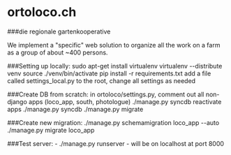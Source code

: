 ortoloco.ch
===================
###die regionale gartenkooperative


We implement a "specific" web solution to organize all the work on a farm as a group of about ~400 persons.

###Setting up locally:
    sudo apt-get install virtualenv
    virtualenv --distribute venv
    source ./venv/bin/activate
    pip install -r requirements.txt
    add a file called settings_local.py to the root, change all settings as needed

###Create DB from scratch:
    in ortoloco/settings.py, comment out all non-django apps (loco_app, south, photologue)
    ./manage.py syncdb
    reactivate apps
    ./manage.py syncdb
    ./manage.py migrate

###Create new migration:
    ./manage.py schemamigration loco_app --auto
    ./manage.py migrate loco_app

###Test server:
    - ./manage.py runserver
    - will be on localhost at port 8000



